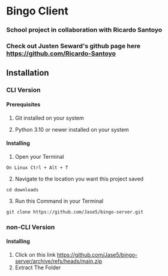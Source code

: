 # Bingo Client

### School project in collaboration with Ricardo Santoyo

### Check out Justen Seward's github page here https://github.com/Ricardo-Santoyo

## Installation

### CLI Version

#### Prerequisites

1. Git installed on your system

2. Python 3.10 or newer installed on your system

#### Installing

1. Open your Terminal
```
On Linux Ctrl + Alt + T
```
2. Navigate to the location you want this project saved
```
cd downloads
```
3. Run this Command in your Terminal
```
git clone https://github.com/Jase5/bingo-server.git
```

### non-CLI Version

#### Installing

1. Click on this link https://github.com/Jase5/bingo-server/archive/refs/heads/main.zip
2. Extract The Folder

